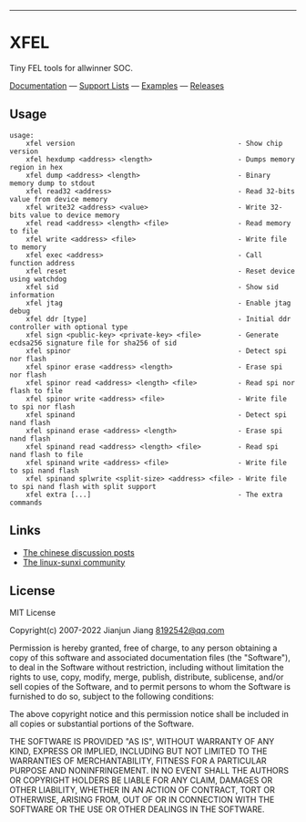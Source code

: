 

***
# XFEL
Tiny FEL tools for allwinner SOC.

[Documentation](https://xboot.github.io/xfel) &mdash;
[Support Lists](https://xboot.github.io/xfel#/?id=support-lists) &mdash;
[Examples](https://xboot.github.io/xfel#/?id=examples) &mdash;
[Releases](https://github.com/xboot/xfel/releases/)

## Usage

```shell
usage:
    xfel version                                        - Show chip version
    xfel hexdump <address> <length>                     - Dumps memory region in hex
    xfel dump <address> <length>                        - Binary memory dump to stdout
    xfel read32 <address>                               - Read 32-bits value from device memory
    xfel write32 <address> <value>                      - Write 32-bits value to device memory
    xfel read <address> <length> <file>                 - Read memory to file
    xfel write <address> <file>                         - Write file to memory
    xfel exec <address>                                 - Call function address
    xfel reset                                          - Reset device using watchdog
    xfel sid                                            - Show sid information
    xfel jtag                                           - Enable jtag debug
    xfel ddr [type]                                     - Initial ddr controller with optional type
    xfel sign <public-key> <private-key> <file>         - Generate ecdsa256 signature file for sha256 of sid
    xfel spinor                                         - Detect spi nor flash
    xfel spinor erase <address> <length>                - Erase spi nor flash
    xfel spinor read <address> <length> <file>          - Read spi nor flash to file
    xfel spinor write <address> <file>                  - Write file to spi nor flash
    xfel spinand                                        - Detect spi nand flash
    xfel spinand erase <address> <length>               - Erase spi nand flash
    xfel spinand read <address> <length> <file>         - Read spi nand flash to file
    xfel spinand write <address> <file>                 - Write file to spi nand flash
    xfel spinand splwrite <split-size> <address> <file> - Write file to spi nand flash with split support
    xfel extra [...]                                    - The extra commands
```

## Links

* [The chinese discussion posts](https://whycan.com/t_6546.html)
* [The linux-sunxi community](http://sunxi.org/)

## License

MIT License

Copyright(c) 2007-2022 Jianjun Jiang <8192542@qq.com>

Permission is hereby granted, free of charge, to any person obtaining a copy
of this software and associated documentation files (the "Software"), to deal
in the Software without restriction, including without limitation the rights
to use, copy, modify, merge, publish, distribute, sublicense, and/or sell
copies of the Software, and to permit persons to whom the Software is
furnished to do so, subject to the following conditions:

The above copyright notice and this permission notice shall be included in all
copies or substantial portions of the Software.

THE SOFTWARE IS PROVIDED "AS IS", WITHOUT WARRANTY OF ANY KIND, EXPRESS OR
IMPLIED, INCLUDING BUT NOT LIMITED TO THE WARRANTIES OF MERCHANTABILITY,
FITNESS FOR A PARTICULAR PURPOSE AND NONINFRINGEMENT. IN NO EVENT SHALL THE
AUTHORS OR COPYRIGHT HOLDERS BE LIABLE FOR ANY CLAIM, DAMAGES OR OTHER
LIABILITY, WHETHER IN AN ACTION OF CONTRACT, TORT OR OTHERWISE, ARISING FROM,
OUT OF OR IN CONNECTION WITH THE SOFTWARE OR THE USE OR OTHER DEALINGS IN THE
SOFTWARE.
